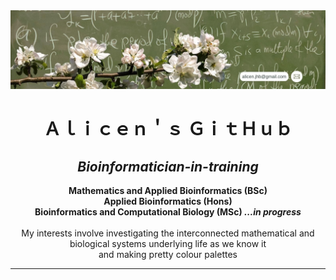 <img src="https://github.com/AlicenJoyHenning/honours_2023/blob/main/images/00_other/profile.jpg?raw=true" alt="MasterHead">
<div style="text-align: center;">
  <h1 align="center">Ａｌｉｃｅｎ＇ｓ   ＧｉｔＨｕｂ</newline></h1>
  <h2 align="center"><i>Bioinformatician-in-training</i></h3>
<p align="center">
  <strong>Mathematics and Applied Bioinformatics (BSc) <br>
  Applied Bioinformatics (Hons) </br>
  Bioinformatics and Computational Biology (MSc) <i>...in progress</i></strong> </br> 
</br>
  My interests involve investigating the interconnected mathematical and biological systems underlying life as we know it <br> and making pretty colour palettes  
</p>
</div>
    <hr width="100%" size="2" align="center" >

